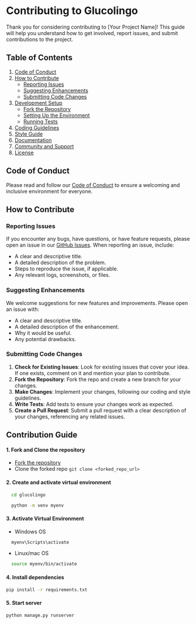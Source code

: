 # Contributing to Glucolingo

Thank you for considering contributing to [Your Project Name]! This guide will help you understand how to get involved, report issues, and submit contributions to the project.

## Table of Contents

1. [Code of Conduct](#code-of-conduct)
2. [How to Contribute](#how-to-contribute)
   - [Reporting Issues](#reporting-issues)
   - [Suggesting Enhancements](#suggesting-enhancements)
   - [Submitting Code Changes](#submitting-code-changes)
3. [Development Setup](#development-setup)
   - [Fork the Repository](#fork-the-repository)
   - [Setting Up the Environment](#setting-up-the-environment)
   - [Running Tests](#running-tests)
4. [Coding Guidelines](#coding-guidelines)
5. [Style Guide](#style-guide)
6. [Documentation](#documentation)
7. [Community and Support](#community-and-support)
8. [License](#license)

## Code of Conduct

Please read and follow our [Code of Conduct](link_to_code_of_conduct) to ensure a welcoming and inclusive environment for everyone.

## How to Contribute

### Reporting Issues

If you encounter any bugs, have questions, or have feature requests, please open an issue in our [GitHub Issues](link_to_issues). When reporting an issue, include:

- A clear and descriptive title.
- A detailed description of the problem.
- Steps to reproduce the issue, if applicable.
- Any relevant logs, screenshots, or files.

### Suggesting Enhancements

We welcome suggestions for new features and improvements. Please open an issue with:

- A clear and descriptive title.
- A detailed description of the enhancement.
- Why it would be useful.
- Any potential drawbacks.

### Submitting Code Changes

1. **Check for Existing Issues**: Look for existing issues that cover your idea. If one exists, comment on it and mention your plan to contribute.
2. **Fork the Repository**: Fork the repo and create a new branch for your changes.
3. **Make Changes**: Implement your changes, following our coding and style guidelines.
4. **Write Tests**: Add tests to ensure your changes work as expected.
5. **Create a Pull Request**: Submit a pull request with a clear description of your changes, referencing any related issues.




## Contribution Guide 
#### 1. Fork and Clone the repository
- [Fork the repository ](https://github.com/rakesh-nj/glucolingo/fork) 
- Clone the forked repo 
`git clone <forked_repo_url>`
  
#### 2. Create and activate virtual environment
```bash
  cd glucolingo
```
```bash
  python -m venv myenv
```
#### 3. Activate Virtual Environment
  - Windows OS
```bash
  myenv\Scripts\activate
```
  - Linux/mac OS
```bash
  source myenv/bin/activate
  ```
#### 4. Install dependencies
  ```bash
pip install -r requirements.txt
```
#### 5. Start server
```bash
python manage.py runserver
```
